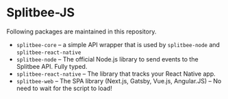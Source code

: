 # Splitbee-JS

Following packages are maintained in this repository.

* `splitbee-core` – a simple API wrapper that is used by `splitbee-node` and `splitbee-react-native`
* `splitbee-node` – The official Node.js library to send events to the Splitbee API. Fully typed.
* `splitbee-react-native` – The library that tracks your React Native app.
* `splitbee-web` – The SPA library (Next.js, Gatsby, Vue.js, Angular.JS) – No need to wait for the script to load!